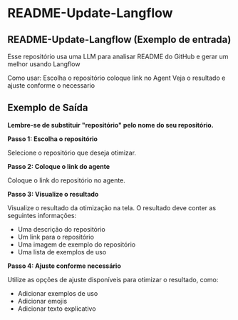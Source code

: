 # README-Update-Langflow

## README-Update-Langflow (Exemplo de entrada)
Esse repositório usa uma LLM para analisar README do GitHub e gerar um melhor usando Langflow

Como usar:
Escolha o repositório
coloque link no Agent
Veja o resultado e ajuste conforme o necessario

## Exemplo de Saída
**Lembre-se de substituir "repositório" pelo nome do seu repositório.**

**Passo 1: Escolha o repositório**

Selecione o repositório que deseja otimizar.

**Passo 2: Coloque o link do agente**

Coloque o link do repositório no agente.

**Passo 3: Visualize o resultado**

Visualize o resultado da otimização na tela. O resultado deve conter as seguintes informações:

* Uma descrição do repositório
* Um link para o repositório
* Uma imagem de exemplo do repositório
* Uma lista de exemplos de uso

**Passo 4: Ajuste conforme necessário**

Utilize as opções de ajuste disponíveis para otimizar o resultado, como:

* Adicionar exemplos de uso
* Adicionar emojis
* Adicionar texto explicativo
